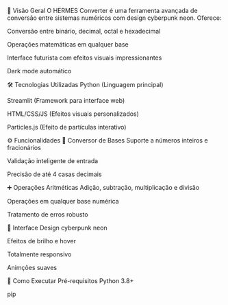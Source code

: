 🔮 Visão Geral
O HERMES Converter é uma ferramenta avançada de conversão entre sistemas numéricos com design cyberpunk neon. Oferece:

Conversão entre binário, decimal, octal e hexadecimal

Operações matemáticas em qualquer base

Interface futurista com efeitos visuais impressionantes

Dark mode automático

🛠 Tecnologias Utilizadas
Python (Linguagem principal)

Streamlit (Framework para interface web)

HTML/CSS/JS (Efeitos visuais personalizados)

Particles.js (Efeito de partículas interativo)

⚙️ Funcionalidades
🔁 Conversor de Bases
Suporte a números inteiros e fracionários

Validação inteligente de entrada

Precisão de até 4 casas decimais

➕ Operações Aritméticas
Adição, subtração, multiplicação e divisão

Operações em qualquer base numérica

Tratamento de erros robusto

🎨 Interface
Design cyberpunk neon

Efeitos de brilho e hover

Totalmente responsivo

Animções suaves

🚀 Como Executar
Pré-requisitos
Python 3.8+

pip
